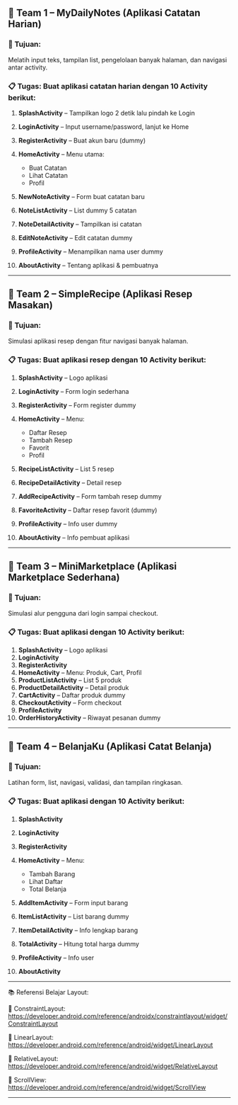 ## 👥 **Team 1 – MyDailyNotes (Aplikasi Catatan Harian)**

### 🎯 Tujuan:

Melatih input teks, tampilan list, pengelolaan banyak halaman, dan navigasi antar activity.

### 📋 Tugas: Buat aplikasi catatan harian dengan **10 Activity** berikut:

1. **SplashActivity** – Tampilkan logo 2 detik lalu pindah ke Login
2. **LoginActivity** – Input username/password, lanjut ke Home
3. **RegisterActivity** – Buat akun baru (dummy)
4. **HomeActivity** – Menu utama:

   - Buat Catatan
   - Lihat Catatan
   - Profil

5. **NewNoteActivity** – Form buat catatan baru
6. **NoteListActivity** – List dummy 5 catatan
7. **NoteDetailActivity** – Tampilkan isi catatan
8. **EditNoteActivity** – Edit catatan dummy
9. **ProfileActivity** – Menampilkan nama user dummy
10. **AboutActivity** – Tentang aplikasi & pembuatnya

---

## 👥 **Team 2 – SimpleRecipe (Aplikasi Resep Masakan)**

### 🎯 Tujuan:

Simulasi aplikasi resep dengan fitur navigasi banyak halaman.

### 📋 Tugas: Buat aplikasi resep dengan **10 Activity** berikut:

1. **SplashActivity** – Logo aplikasi
2. **LoginActivity** – Form login sederhana
3. **RegisterActivity** – Form register dummy
4. **HomeActivity** – Menu:

   - Daftar Resep
   - Tambah Resep
   - Favorit
   - Profil

5. **RecipeListActivity** – List 5 resep
6. **RecipeDetailActivity** – Detail resep
7. **AddRecipeActivity** – Form tambah resep dummy
8. **FavoriteActivity** – Daftar resep favorit (dummy)
9. **ProfileActivity** – Info user dummy
10. **AboutActivity** – Info pembuat aplikasi

---

## 👥 **Team 3 – MiniMarketplace (Aplikasi Marketplace Sederhana)**

### 🎯 Tujuan:

Simulasi alur pengguna dari login sampai checkout.

### 📋 Tugas: Buat aplikasi dengan **10 Activity** berikut:

1. **SplashActivity** – Logo aplikasi
2. **LoginActivity**
3. **RegisterActivity**
4. **HomeActivity** – Menu: Produk, Cart, Profil
5. **ProductListActivity** – List 5 produk
6. **ProductDetailActivity** – Detail produk
7. **CartActivity** – Daftar produk dummy
8. **CheckoutActivity** – Form checkout
9. **ProfileActivity**
10. **OrderHistoryActivity** – Riwayat pesanan dummy

---

## 👥 **Team 4 – BelanjaKu (Aplikasi Catat Belanja)**

### 🎯 Tujuan:

Latihan form, list, navigasi, validasi, dan tampilan ringkasan.

### 📋 Tugas: Buat aplikasi dengan **10 Activity** berikut:

1. **SplashActivity**
2. **LoginActivity**
3. **RegisterActivity**
4. **HomeActivity** – Menu:

   - Tambah Barang
   - Lihat Daftar
   - Total Belanja

5. **AddItemActivity** – Form input barang
6. **ItemListActivity** – List barang dummy
7. **ItemDetailActivity** – Info lengkap barang
8. **TotalActivity** – Hitung total harga dummy
9. **ProfileActivity** – Info user
10. **AboutActivity**

---

📚 Referensi Belajar Layout:

📐 ConstraintLayout: https://developer.android.com/reference/androidx/constraintlayout/widget/ConstraintLayout

📏 LinearLayout: https://developer.android.com/reference/android/widget/LinearLayout

📍 RelativeLayout: https://developer.android.com/reference/android/widget/RelativeLayout

📜 ScrollView: https://developer.android.com/reference/android/widget/ScrollView

---